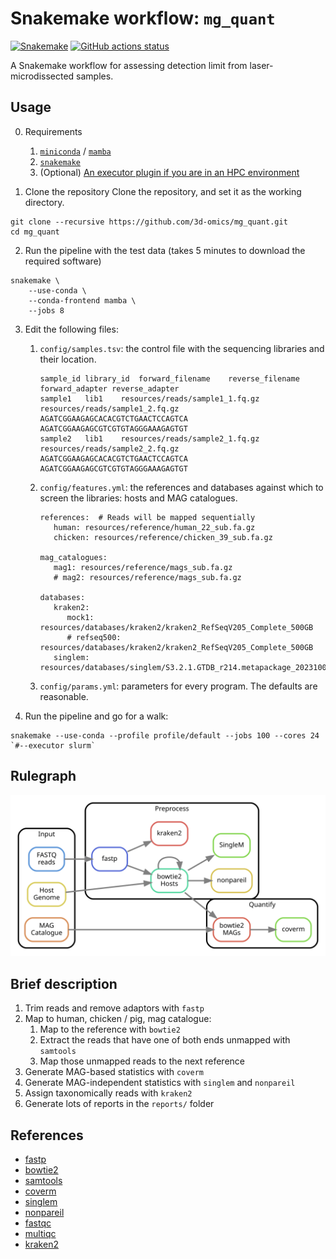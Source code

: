 # Snakemake workflow: `mg_quant`

[![Snakemake](https://img.shields.io/badge/snakemake-≥8.0.0-brightgreen.svg)](https://snakemake.github.io)
[![GitHub actions status](https://github.com/3d-omics/mg_quant/workflows/Tests/badge.svg)](https://github.com/3d-omics/mg_quant/actions)


A Snakemake workflow for assessing detection limit from laser-microdissected samples.

## Usage

0. Requirements
   1.  [`miniconda`](https://docs.conda.io/en/latest/miniconda.html) / [`mamba`](https://mamba.readthedocs.io)
   2.  [`snakemake`](snakemake.readthedocs.io/)
   3.  (Optional) [An executor plugin if you are in an HPC environment](https://snakemake.github.io/snakemake-plugin-catalog/)

1. Clone the repository
Clone the repository, and set it as the working directory.

```
git clone --recursive https://github.com/3d-omics/mg_quant.git
cd mg_quant
```

2. Run the pipeline with the test data (takes 5 minutes to download the required software)
```
snakemake \
    --use-conda \
    --conda-frontend mamba \
    --jobs 8
```

3. Edit the following files:
   1. `config/samples.tsv`: the control file with the sequencing libraries and their location.
      ```
      sample_id	library_id	forward_filename	reverse_filename	forward_adapter	reverse_adapter
      sample1	lib1	resources/reads/sample1_1.fq.gz	resources/reads/sample1_2.fq.gz	AGATCGGAAGAGCACACGTCTGAACTCCAGTCA	AGATCGGAAGAGCGTCGTGTAGGGAAAGAGTGT
      sample2	lib1	resources/reads/sample2_1.fq.gz	resources/reads/sample2_2.fq.gz	AGATCGGAAGAGCACACGTCTGAACTCCAGTCA	AGATCGGAAGAGCGTCGTGTAGGGAAAGAGTGT
      ```
   2. `config/features.yml`: the references and databases against which to screen the libraries: hosts and MAG catalogues.
      ```
      references:  # Reads will be mapped sequentially
         human: resources/reference/human_22_sub.fa.gz
         chicken: resources/reference/chicken_39_sub.fa.gz

      mag_catalogues:
         mag1: resources/reference/mags_sub.fa.gz
         # mag2: resources/reference/mags_sub.fa.gz

      databases:
         kraken2:
            mock1: resources/databases/kraken2/kraken2_RefSeqV205_Complete_500GB
            # refseq500: resources/databases/kraken2/kraken2_RefSeqV205_Complete_500GB
         singlem: resources/databases/singlem/S3.2.1.GTDB_r214.metapackage_20231006.smpkg.zb
      ```

   3. `config/params.yml`: parameters for every program. The defaults are reasonable.


4. Run the pipeline and go for a walk:

```
snakemake --use-conda --profile profile/default --jobs 100 --cores 24 `#--executor slurm`
```

## Rulegraph

![rulegraph](rulegraph_simple.svg)

## Brief description

1. Trim reads and remove adaptors with `fastp`
2. Map to human, chicken / pig, mag catalogue:
   1. Map to the reference with `bowtie2`
   2. Extract the reads that have one of both ends unmapped with `samtools`
   3. Map those unmapped reads to the next reference
3. Generate MAG-based statistics with  `coverm`
4. Generate MAG-independent statistics with `singlem` and `nonpareil`
5. Assign taxonomically reads with `kraken2`
6. Generate lots of reports in the `reports/` folder


## References

- [fastp](https://github.com/OpenGene/fastp)
- [bowtie2](https://bowtie-bio.sourceforge.net/bowtie2/manual.shtml)
- [samtools](https://www.htslib.org/)
- [coverm](https://github.com/wwood/CoverM)
- [singlem](https://github.com/wwood/singlem)
- [nonpareil](http://enve-omics.ce.gatech.edu/nonpareil/)
- [fastqc](https://github.com/s-andrews/FastQC)
- [multiqc](https://multiqc.info/)
- [kraken2](https://github.com/DerrickWood/kraken2)
